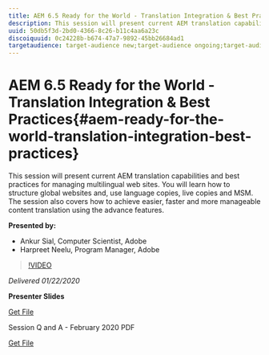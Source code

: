 ```yaml
---
title: AEM 6.5 Ready for the World - Translation Integration & Best Practices
description: This session will present current AEM translation capabilities and best practices for managing multilingual web sites. You will learn how to structure global websites and, use language copies, live copies and MSM. The session also covers how to achieve easier, faster and more manageable content translation using the advance features.
uuid: 50db5f3d-2bd0-4366-8c26-b11c4aa6a23c
discoiquuid: 0c24228b-b674-47a7-9892-45bb26684ad1
targetaudience: target-audience new;target-audience ongoing;target-audience upgrader
---
```


# AEM 6.5 Ready for the World - Translation Integration & Best Practices{#aem-ready-for-the-world-translation-integration-best-practices}

This session will present current AEM translation capabilities and best practices for managing multilingual web sites. You will learn how to structure global websites and, use language copies, live copies and MSM. The session also covers how to achieve easier, faster and more manageable content translation using the advance features.

**Presented by:**

* Ankur Sial, Computer Scientist, Adobe
* Harpreet Neelu, Program Manager, Adobe

>[!VIDEO](https://video.tv.adobe.com/v/31153?quality=9)

*Delivered 01/22/2020*

**Presenter Slides**

[Get File](assets/gems-2020-translations.pdf)

Session Q and A - February 2020 PDF

[Get File](assets/aem-gems-translationqnafeb2020.pdf)

